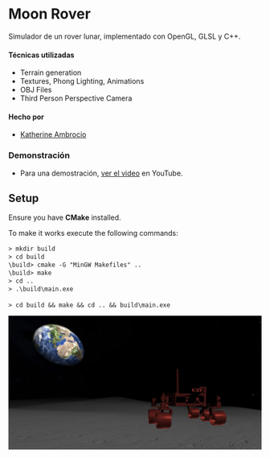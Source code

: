 # Moon Rover

Simulador de un rover lunar, implementado con OpenGL, GLSL y C++.

#### Técnicas utilizadas
* Terrain generation
* Textures, Phong Lighting, Animations
* OBJ Files
* Third Person Perspective Camera

#### Hecho por
* [Katherine Ambrocio](https://github.com/newswift)


### Demonstración
* Para una demostración, [ver el video](https://youtu.be/_8saPy-x-bs) en YouTube.

## Setup

Ensure you have **CMake** installed.

To make it works execute the following commands:

``` shell
> mkdir build
> cd build
\build> cmake -G "MinGW Makefiles" ..
\build> make
> cd ..
> .\build\main.exe

> cd build && make && cd .. && build\main.exe
```

![Screenshot](./screenshots/Moon%20Rover.png)
